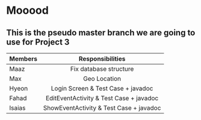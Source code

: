 # Mooood

## This is the pseudo master branch we are going to use for Project 3

| Members        | Responsibilities| 
| ------------- |:-------------:| 
|  Maaz    | Fix database structure|
| Max    | Geo Location      |  
| Hyeon    | Login Screen & Test Case + javadoc |
| Fahad | EditEventActivity & Test Case + javadoc |
| Isaias | ShowEventActivity & Test Case + javadoc | 
